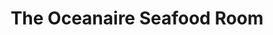 ---
layout: place
title: "The Oceanaire Seafood Room"
permalink: /minnesota/minneapolis/the-oceanaire-seafood-room.html
stateAbbr: MN
stateName: Minnesota
cityName: Minneapolis
seo:
  name: "The Oceanaire Seafood Room"
  type: Restaurant
  links: https://www.theoceanaire.com/location/minneapolis-mn/
description: "High-end chain offering seafood, steaks & a deep wine list in sophisticated but lively environs. Looking for sushi in Minneapolis, Minnesota? Check out The O..."
place_id: ChIJMYwGzL8ys1IR3HOaQldAnW4
photos:
  - name: >-
      places/ChIJMYwGzL8ys1IR3HOaQldAnW4/photos/AeeoHcIzlvM8ZaLtppROJytx86aS1DeGFPFEQas58G-G0xfGsS584VpOawFBU9cen4__mrgz_pxJyw-47utQmtvx7k_RsTAgTza4D-ItJ11tXFmWtRzjS-UehDE7mtf2afWcOgdp8MrZIZCVZIx5IF47TQ5-iRRqK-7yCfbbkmWT7e2ldfT5aHqffCLSTTwzr62OrEl8DhydOuz-9yjEBTVFwDmzpTYqg2mTfplAajrqYY2FX5e8q47TzfI_QDmMlUyFdHDldi_OArGseML8dsKAp_i_JgKW52HbiWncGSyv8bhK48ZzhSq5qtVS2Aqp9AaTBY0mPRI3s8RyqwZZzEZHhdS5EeeDIpGZtmvgf_tOxiqvM4qn67HlC7M6-c71SuaAn2iZRUnKJQMdHG1vJ7WC-UDDgIpf-_wJSSY2KEgFNfgUhw
    widthPx: 4032
    heightPx: 3024
    authorAttributions:
      - displayName: Ceecee Vang
        uri: https://maps.google.com/maps/contrib/106488132283275357626
        photoUri: >-
          https://lh3.googleusercontent.com/a-/ALV-UjUfI4Jy35EopE1Vl96DejWpK4oWsDMNKj4fMckVWFIdyL0CB0HK=s100-p-k-no-mo
    flagContentUri: >-
      https://www.google.com/local/imagery/report/?cb_client=maps_api_places.places_api&image_key=!1e10!2sCIHM0ogKEICAgICDi_PmJg&hl=en-US
    googleMapsUri: >-
      https://www.google.com/maps/place//data=!3m4!1e2!3m2!1sCIHM0ogKEICAgICDi_PmJg!2e10!4m2!3m1!1s0x52b332bfcc068c31:0x6e9d4057429a73dc
  - name: >-
      places/ChIJMYwGzL8ys1IR3HOaQldAnW4/photos/AeeoHcIri7MQ08KZSANTGKu-YES26kDZWJq4ZE4cA52G8Cx8SmFa23fbYkudMBSwKM_dgIpVa5phsS44OSY5qg3Ih0JjYRfKNneqKqzCLR-5zEzfdZy4B2p7A5IGy1fMz-xTwGtVESVw0ErYxGfZk8w2kivJiyTwP8iFhw0bolniy5tdIlFXigNWIYecb02wpLQ9fUwC3ox0lQMWfl8K_Z_C9tfx-3xhRwdTAALFUR1luoeg1MbBIIBb2hhYCroPf4vCfgenN12e-yDkkofG7zU1ReegbSVusdPZdZzqSA740kENFg
    widthPx: 1215
    heightPx: 683
    authorAttributions:
      - displayName: The Oceanaire Seafood Room
        uri: https://maps.google.com/maps/contrib/116785071845434747778
        photoUri: >-
          https://lh3.googleusercontent.com/a-/ALV-UjW_Uuiv22EZvJnNUVnGBiN42cSA6Nx_dPk-0EQXl_89ZW-N0FYV=s100-p-k-no-mo
    flagContentUri: >-
      https://www.google.com/local/imagery/report/?cb_client=maps_api_places.places_api&image_key=!1e10!2sAF1QipMOI2kvYhBiKaEFNaD3axU5YdkK13Ru-IL_GVSM&hl=en-US
    googleMapsUri: >-
      https://www.google.com/maps/place//data=!3m4!1e2!3m2!1sAF1QipMOI2kvYhBiKaEFNaD3axU5YdkK13Ru-IL_GVSM!2e10!4m2!3m1!1s0x52b332bfcc068c31:0x6e9d4057429a73dc
  - name: >-
      places/ChIJMYwGzL8ys1IR3HOaQldAnW4/photos/AeeoHcL75vrtrtnq-qLZZnJQEES_dfFerezCnyJ3HQgFYwdNBhR1Z9hxxXE5ROaykYoNcrHvR5PiKvPoRBpZ6lSYJXtaLJD21j1F9iJa0TyBJL160eLNbIAz7q2WJKVBVUk_Hy5fWUYFUl934FRJ9l-0MSe7zTKP6Viof72lDri3pH9IumNEdchpGvHVtSVSkthVfq2wjk_mFfuVNGOpYf4hHPnlCiVmrkhUNUeKCQsvSX0bcsinj-9hPJIz56LJS4kJtt4CA7mg8Dry6A_BqtgNRJQyHabUrasemkpZxzSilFKpmWxO-iR9nafWRAoMGoDn6u7aW9hgjqToKnQEh1MR3xownJ52mqsnJ7iCiY85Re9VkXZXtOl9JkM0Grx_npH1EoZT0suBI_E-HSzREW6kVXY68I3vucRorE4qhTj5scSLO-0
    widthPx: 3024
    heightPx: 4032
    authorAttributions:
      - displayName: Emma Sipora Tyler
        uri: https://maps.google.com/maps/contrib/115350641993886691832
        photoUri: >-
          https://lh3.googleusercontent.com/a-/ALV-UjW1u15hKEyRNcXUJd3ZtoBBlQH9ow4T8-IqCsLvIOX7BZMQ-awY=s100-p-k-no-mo
    flagContentUri: >-
      https://www.google.com/local/imagery/report/?cb_client=maps_api_places.places_api&image_key=!1e10!2sCIHM0ogKEICAgICTu_XBzQE&hl=en-US
    googleMapsUri: >-
      https://www.google.com/maps/place//data=!3m4!1e2!3m2!1sCIHM0ogKEICAgICTu_XBzQE!2e10!4m2!3m1!1s0x52b332bfcc068c31:0x6e9d4057429a73dc
  - name: >-
      places/ChIJMYwGzL8ys1IR3HOaQldAnW4/photos/AeeoHcLIyG0POKqFATtnD70au_II4dMlQNUgsBSEdFBrxton3tRR6syvkYAII45KXN8N1KinIJ7XZpDEsiNm33r69MOrSxCitet8FHcww_QOs5fzzFX_tppCpXy4sv0ddXudynKu7MJfhjTi9hTPowwXZYFi0a7J8_BKv0pTMgEK7hRD602TK8guNpNb9-3fIlkBAZ4FtTpeVcQy5cGAej-8mmixiiwh0LQrY5Ca_mxdSGVnaap5d9RDyeaoydFXHsPVJeoLAdKkHLNgmAcuSzhAxxZzklRiuZzGAlw6YPdx_GXWzWGtWaS3xC5rKEgBOyHKL8jWQtwQZmoyUiZiqwnEPBTBwKLQlVTL_Y49hV8PrKKCu1F2RAzW6yhFPI4n_vW0zIfy-vZ_2FFIn-SB6F96Oa6qsjox130-NSPzAr-AnGQk0yvC
    widthPx: 2206
    heightPx: 1800
    authorAttributions:
      - displayName: Jana West
        uri: https://maps.google.com/maps/contrib/111385161389736490936
        photoUri: >-
          https://lh3.googleusercontent.com/a-/ALV-UjXRhCTTU0Bcn9VJMWI7m-LUTU0aUCr1-jifQOlwedJar6VNjjY=s100-p-k-no-mo
    flagContentUri: >-
      https://www.google.com/local/imagery/report/?cb_client=maps_api_places.places_api&image_key=!1e10!2sCIHM0ogKEICAgICbmO31sAE&hl=en-US
    googleMapsUri: >-
      https://www.google.com/maps/place//data=!3m4!1e2!3m2!1sCIHM0ogKEICAgICbmO31sAE!2e10!4m2!3m1!1s0x52b332bfcc068c31:0x6e9d4057429a73dc
  - name: >-
      places/ChIJMYwGzL8ys1IR3HOaQldAnW4/photos/AeeoHcL-hmDNQzbZmFbXs8ldXwnEYzTGOLfOWStY9ci1kKP0Kj5D8CXbqTU4hxATB-0nOV5sayF41Rkhfye92ImqHGFn6Nh1iYTRDQOsjDdsLZk0tzm6AGHfOkODx5oltZ1XDruahlxmgxZhfrhOan7W3KGoaueIJTo3EUTjgodqQrbLH_YlOsJtFzQJC460CnvjPj0QeF9Do5kgR9p7wBJM5vQqUI46qxIchqmXOF6lvAIYyr_1FWdbPAdYJgl1uTZi5yKEDgsLZHL6qtXiKsopShKytgGAPg3Fz1b7oGmAlM1UgOClKK1p8IxwyQ3X3ENlQlrbXsgYNJ7o0hlXYKPpvovlIqmY43-DrLvD6mhUu9qLn6-jncLbomg2UC7HzpBg21kmH8O21iw6pwFiL77gn_EB0Do1uKGAT71dk6QHrxqMUyz1
    widthPx: 3840
    heightPx: 2160
    authorAttributions:
      - displayName: Linda
        uri: https://maps.google.com/maps/contrib/109780940721899587666
        photoUri: >-
          https://lh3.googleusercontent.com/a/ACg8ocJUaLIvTRWm38A9LvTr4QpgAphArjhL2IFBs5YLRhKUSUtFxKw9=s100-p-k-no-mo
    flagContentUri: >-
      https://www.google.com/local/imagery/report/?cb_client=maps_api_places.places_api&image_key=!1e10!2sCIHM0ogKEICAgIDT-aTShgE&hl=en-US
    googleMapsUri: >-
      https://www.google.com/maps/place//data=!3m4!1e2!3m2!1sCIHM0ogKEICAgIDT-aTShgE!2e10!4m2!3m1!1s0x52b332bfcc068c31:0x6e9d4057429a73dc
  - name: >-
      places/ChIJMYwGzL8ys1IR3HOaQldAnW4/photos/AeeoHcLooIhKpAG2tkA6QTiPNIWJ-uJZ7GTs6VaJtTlbdx2MGs7Xlxq5KzBctjFzLYbApDKHj1pmB4xPZbrYd4Lug_bBzH4-xbdB4ZDwi-kVHXQUSG7ZHgAjXUwdZKZIpuI4TQ2QXRMMCw0JNriGVlPgsvxHWaj_uWlSYfadvxZy4Pgt3k4chfsFiRarykCBof_fSzzBntXqfQ2jim5Cawdon0DacCVC70S93VG-fGMoCuw9tyBB9oQzaXQCzU9c-EoPIC0X3DZk247K2z7gEEvz-7hgdKgpucLlZ0gdj7_FTvGsCAHJ5_vLfSWcHALozc5gxoSx_YLeX0fGgOa9m9OffAPiWGOdLaxoC_GVO8-W1WP9XZyKxIZds-edvX68vT3uoLy8VVipOBVFqCJ64DEx9Psm08FAlA7n_FgUwlnfPPpgjQ
    widthPx: 4032
    heightPx: 3024
    authorAttributions:
      - displayName: Crystal Arellano
        uri: https://maps.google.com/maps/contrib/104671104073980267421
        photoUri: >-
          https://lh3.googleusercontent.com/a/ACg8ocKQs3gduWozZZb0nfwE2RrXaRyn0toKHbpKh3AKBrlOwzt3xA=s100-p-k-no-mo
    flagContentUri: >-
      https://www.google.com/local/imagery/report/?cb_client=maps_api_places.places_api&image_key=!1e10!2sCIHM0ogKEICAgMDIgLHacQ&hl=en-US
    googleMapsUri: >-
      https://www.google.com/maps/place//data=!3m4!1e2!3m2!1sCIHM0ogKEICAgMDIgLHacQ!2e10!4m2!3m1!1s0x52b332bfcc068c31:0x6e9d4057429a73dc
  - name: >-
      places/ChIJMYwGzL8ys1IR3HOaQldAnW4/photos/AeeoHcL3BXa3Foj0lwpnUwniBl5vj4w0kSgFmWZwhnD73IM8zd4NMgjwq2ZGdpqOly13hOXmItW9e8KxDqWr51fXntPsjBDDZK6kes8OeM9LfHUBWpIWloVBuHPQ7gvSgst9hZuz3aPjshbKI1LKxEvvPOVZGgniJW_6fM24sG2XRhV78SIzqI96mXNvsTIk3ehQuorhlXf_nxR7RffgLwfYoJO3_0VDZgeRtUvBgCDDU6uZyV6KKUb1mNuSdecCyg85mqJR1WDA_b56JYwcrdkmIRjUGkoRwBooJY70qsVAJUoD13KFahSbSfNHpKuJBKe7DqZce7ck44w-Tqb1hcnfh0xoHqOzj3OOiyiLbr0-oVl7VLuY2-KFGQdNcwsYy9DV_Opj2UZYX4EyDT5SxpU9WeX0YzYDZmGsouHSRdBEGXk
    widthPx: 3024
    heightPx: 4032
    authorAttributions:
      - displayName: Calisha “Cali” Jackson
        uri: https://maps.google.com/maps/contrib/113750050181839895630
        photoUri: >-
          https://lh3.googleusercontent.com/a-/ALV-UjXmXlmGBw8hXJkZXuuGNJMCHvsE68R_2EB9CWrQsWIDDiHdJS1P=s100-p-k-no-mo
    flagContentUri: >-
      https://www.google.com/local/imagery/report/?cb_client=maps_api_places.places_api&image_key=!1e10!2sCIHM0ogKEICAgIC7qsarIQ&hl=en-US
    googleMapsUri: >-
      https://www.google.com/maps/place//data=!3m4!1e2!3m2!1sCIHM0ogKEICAgIC7qsarIQ!2e10!4m2!3m1!1s0x52b332bfcc068c31:0x6e9d4057429a73dc
  - name: >-
      places/ChIJMYwGzL8ys1IR3HOaQldAnW4/photos/AeeoHcIJPi8_Nns5AfRJHtRJcN6IrKr0v88HE6oTL4tzFzFajYLH1xxKXiT0s_joZF_2BgAv9CQkggIwctRjl7Z8ygntSKFvaD9jCkEVbM_ic98RbEDQ5yvqlMMLB9F-Gdg5w2DZcAXBYibiZjrtvpY6YQZBji5S1j_IYe7uabIeOwbkdH33F6lFweHoUFkjW-b7cdVhASZJApkhdlgmuSrtNTcpbFUJckXCtqUxiI79Pn986XQ-EYBatTP30Tpt50mxpWNP-X2q-Sz_XW3YW82okSP63VY51--WWs5xdf-ykDwYCslUev98dJYFumggjk8_cVeV4cFAthpDiXfxyMqOjzGm9AY4A_S1XIB8UEz52OlED_vtjteIe53ckW1YmWIBjf_h8xGENThesxvh4mNuOnE29Y4ro4Abc1jLHsgztAaAQ_E
    widthPx: 4800
    heightPx: 3600
    authorAttributions:
      - displayName: Nadir Bhuiyan
        uri: https://maps.google.com/maps/contrib/110770839603739493326
        photoUri: >-
          https://lh3.googleusercontent.com/a-/ALV-UjU5HkOxT_aogcQzCvwI2X5JnzQo1oCWXXHQSV6WKsP-xMnq02jQ=s100-p-k-no-mo
    flagContentUri: >-
      https://www.google.com/local/imagery/report/?cb_client=maps_api_places.places_api&image_key=!1e10!2sCIHM0ogKEICAgID3rZrklgE&hl=en-US
    googleMapsUri: >-
      https://www.google.com/maps/place//data=!3m4!1e2!3m2!1sCIHM0ogKEICAgID3rZrklgE!2e10!4m2!3m1!1s0x52b332bfcc068c31:0x6e9d4057429a73dc
  - name: >-
      places/ChIJMYwGzL8ys1IR3HOaQldAnW4/photos/AeeoHcJOdpJCjmjP3AcfKTclJxJUQKNUBweErLLDA6eJY5Pd8BIzFMvIE-VZ8Q1rb2xmGaKus3acL_flGYZuChgYyKWCA0tJmZLfej4QqoDwQv63nvHf5tF28hsGqHBoGLXUbI4qKjvtcdI0d45d1STnJneVI-ZbY6e-b4a_akAn8ayd3ZfaZbDUeCEg9J9JMSNtzUg2-aJtyGIZERRwLwn9IeOVZe-r6Pi5DsuCNFnnAQKKDLQIiMe3vxU7MN28JCbdPo8SrnhYD4JCLxPWqN4NEFsgRInjtxzdIOT6f4KAISkEjbNzpw-hqFv9OX1FFjIWRSak6OkqWA9iMcODC6_G89LGp-U7zLwWoMypH-dKbg9x2Yb5RUq_3rQ7v1I2TP_k7eSgYNWzc9HEaiG3j5wnr6HHNuXXEcsrJah_VFWkcdhnqQ
    widthPx: 3000
    heightPx: 4000
    authorAttributions:
      - displayName: Tiffany Quick
        uri: https://maps.google.com/maps/contrib/104862977894408726199
        photoUri: >-
          https://lh3.googleusercontent.com/a-/ALV-UjWnF6NCJ0dz6nQLzPlyPpz2tWOLpesd-70T7_sNqeE2_z3L_22b=s100-p-k-no-mo
    flagContentUri: >-
      https://www.google.com/local/imagery/report/?cb_client=maps_api_places.places_api&image_key=!1e10!2sCIHM0ogKEICAgICT88WAEA&hl=en-US
    googleMapsUri: >-
      https://www.google.com/maps/place//data=!3m4!1e2!3m2!1sCIHM0ogKEICAgICT88WAEA!2e10!4m2!3m1!1s0x52b332bfcc068c31:0x6e9d4057429a73dc
  - name: >-
      places/ChIJMYwGzL8ys1IR3HOaQldAnW4/photos/AeeoHcKg6n9vf0Dqv9ax-2qO_0xYSrUMmXxcr7yEhYxuorQJA6i9UiGS1avsjfX6gFw8kqGmxg-Y6CDpoDcH78sJSkBTLUBXRYyW_6gJHBx6KM826DWpNB9i9FBmAYzc2dIb7EFW07LWenhJOjCrWHxz_f99_RSq5V6kgInUNiArLVoh8o7DXBdZE_AobPlG7Rvg7MCgbVJSyhCl7M2pBQkqiHKyLwyrICg8eqPVec2rTSnQzOwU1if3-tU4FooIEnN7NZFnU5LZ_e50fbfM2TRu_b26K_piioxtuA3hYelN9Y31kM9nIwM55KG-5yuRpHuFYOyG-pcdyLJOKwWeIJFrBUfAIrCzKM7zFqWlwiWc5-xvr-Z6Ncca36R4WrSTp2pnRvJpJy6rhUHQ0xPbrx48Jm5QfmRLGRRgCvbKGwwswmgGFItK
    widthPx: 4800
    heightPx: 3600
    authorAttributions:
      - displayName: Nadir Bhuiyan
        uri: https://maps.google.com/maps/contrib/110770839603739493326
        photoUri: >-
          https://lh3.googleusercontent.com/a-/ALV-UjU5HkOxT_aogcQzCvwI2X5JnzQo1oCWXXHQSV6WKsP-xMnq02jQ=s100-p-k-no-mo
    flagContentUri: >-
      https://www.google.com/local/imagery/report/?cb_client=maps_api_places.places_api&image_key=!1e10!2sCIHM0ogKEICAgID3rZqlgAE&hl=en-US
    googleMapsUri: >-
      https://www.google.com/maps/place//data=!3m4!1e2!3m2!1sCIHM0ogKEICAgID3rZqlgAE!2e10!4m2!3m1!1s0x52b332bfcc068c31:0x6e9d4057429a73dc
address: 50 South 6th St, Minneapolis, MN 55402, USA
street: 50 South 6th St
city: Minneapolis
state: MN
zip: '55402'
country: USA
neighborhood: Central Minneapolis
latitude: '44.978150'
longitude: '-93.271724'
accessibility_options:
  wheelchairAccessibleParking: true
  wheelchairAccessibleEntrance: true
  wheelchairAccessibleRestroom: true
  wheelchairAccessibleSeating: true
business_status: OPERATIONAL
name: The Oceanaire Seafood Room
google_maps_links:
  directionsUri: >-
    https://www.google.com/maps/dir//''/data=!4m7!4m6!1m1!4e2!1m2!1m1!1s0x52b332bfcc068c31:0x6e9d4057429a73dc!3e0
  placeUri: https://maps.google.com/?cid=7970597659039396828
  writeAReviewUri: >-
    https://www.google.com/maps/place//data=!4m3!3m2!1s0x52b332bfcc068c31:0x6e9d4057429a73dc!12e1
  reviewsUri: >-
    https://www.google.com/maps/place//data=!4m4!3m3!1s0x52b332bfcc068c31:0x6e9d4057429a73dc!9m1!1b1
  photosUri: >-
    https://www.google.com/maps/place//data=!4m3!3m2!1s0x52b332bfcc068c31:0x6e9d4057429a73dc!10e5
primary_type: Fine Dining Restaurant
opening_hours:
  regular: null
  current: null
secondary_opening_hours:
  regular:
    weekdayDescriptions: null
    type: null
  current:
    weekdayDescriptions: null
    type: null
phone: (612) 333-2277
price_level: PRICE_LEVEL_VERY_EXPENSIVE
price_range: $100 &ndash; & up
rating: '4.5'
rating_count: 1732
website: https://www.theoceanaire.com/location/minneapolis-mn/
reviews:
  - name: >-
      places/ChIJMYwGzL8ys1IR3HOaQldAnW4/reviews/ChdDSUhNMG9nS0VJQ0FnTUN3bEw3bDN3RRAB
    relativePublishTimeDescription: 4 weeks ago
    rating: 5
    text:
      text: >-
        My fiancé brought me to The Oceanaire Seafood Room for my birthday. The
        experience was wonderful. They gave me a special greeting at the door
        and included another birthday message printed in my menu. On top of
        that, they provided me with a signed birthday card and made me feel
        incredibly special. The food was excellent, starting with a full order
        of the crab cakes. Hands down the best I’ve ever had. I followed this
        with a main course of the Blue Crab “Louie” Capellini that was
        delicious. My fiancé ordered the 16oz. New York Strip Steak with a side
        of Truffle Potatoes that were out of bounds. The meal ended with a
        surprise birthday Flaming Baked Alaska that was the perfect end to a
        phenomenal meal. The service was top notch and only one minor flaw of
        delivering one crab cake when I ordered two. The issue was fixed
        promptly. Thank you to all who made my night unforgettable!
      languageCode: en
    originalText:
      text: >-
        My fiancé brought me to The Oceanaire Seafood Room for my birthday. The
        experience was wonderful. They gave me a special greeting at the door
        and included another birthday message printed in my menu. On top of
        that, they provided me with a signed birthday card and made me feel
        incredibly special. The food was excellent, starting with a full order
        of the crab cakes. Hands down the best I’ve ever had. I followed this
        with a main course of the Blue Crab “Louie” Capellini that was
        delicious. My fiancé ordered the 16oz. New York Strip Steak with a side
        of Truffle Potatoes that were out of bounds. The meal ended with a
        surprise birthday Flaming Baked Alaska that was the perfect end to a
        phenomenal meal. The service was top notch and only one minor flaw of
        delivering one crab cake when I ordered two. The issue was fixed
        promptly. Thank you to all who made my night unforgettable!
      languageCode: en
    authorAttribution:
      displayName: Lainey Masteller
      uri: https://www.google.com/maps/contrib/112901977807732361719/reviews
      photoUri: >-
        https://lh3.googleusercontent.com/a-/ALV-UjUGKivqpItdlj4UxgH6e1Ie82zrmYLuHopVq0Alm9UbhUICpN9BPg=s128-c0x00000000-cc-rp-mo-ba4
    publishTime: '2025-03-16T20:15:30.915592Z'
    flagContentUri: >-
      https://www.google.com/local/review/rap/report?postId=ChdDSUhNMG9nS0VJQ0FnTUN3bEw3bDN3RRAB&d=17924085&t=1
    googleMapsUri: >-
      https://www.google.com/maps/reviews/data=!4m6!14m5!1m4!2m3!1sChdDSUhNMG9nS0VJQ0FnTUN3bEw3bDN3RRAB!2m1!1s0x52b332bfcc068c31:0x6e9d4057429a73dc
  - name: >-
      places/ChIJMYwGzL8ys1IR3HOaQldAnW4/reviews/ChdDSUhNMG9nS0VJQ0FnTUNRcklHZGdnRRAB
    relativePublishTimeDescription: a month ago
    rating: 5
    text:
      text: >-
        Came for a double date night during restaurant week. Everything was
        amazing 🤩. I did the restaurant week menu with the lobster bisque,
        swordfish, whipped truffle potatoes, and chocolate cake. All of it was
        SO good. I also tried my husbands sweetheart sushi roll and sea bass
        dish. Both were incredible. The garlic green beans and truffle fries
        were also really delicious. It is a pricy restaurant, but the service is
        great and it’s a gorgeous restaurant. We will be back for special
        occasions, or during another restaurant week when it is more affordable.
      languageCode: en
    originalText:
      text: >-
        Came for a double date night during restaurant week. Everything was
        amazing 🤩. I did the restaurant week menu with the lobster bisque,
        swordfish, whipped truffle potatoes, and chocolate cake. All of it was
        SO good. I also tried my husbands sweetheart sushi roll and sea bass
        dish. Both were incredible. The garlic green beans and truffle fries
        were also really delicious. It is a pricy restaurant, but the service is
        great and it’s a gorgeous restaurant. We will be back for special
        occasions, or during another restaurant week when it is more affordable.
      languageCode: en
    authorAttribution:
      displayName: Molly H
      uri: https://www.google.com/maps/contrib/114873465052114436284/reviews
      photoUri: >-
        https://lh3.googleusercontent.com/a/ACg8ocL3i2zyJOHoWgmXrEn5GfMBtIExMfo6ZR4HUlR5SLujbcwmig=s128-c0x00000000-cc-rp-mo-ba4
    publishTime: '2025-03-02T16:19:56.450364Z'
    flagContentUri: >-
      https://www.google.com/local/review/rap/report?postId=ChdDSUhNMG9nS0VJQ0FnTUNRcklHZGdnRRAB&d=17924085&t=1
    googleMapsUri: >-
      https://www.google.com/maps/reviews/data=!4m6!14m5!1m4!2m3!1sChdDSUhNMG9nS0VJQ0FnTUNRcklHZGdnRRAB!2m1!1s0x52b332bfcc068c31:0x6e9d4057429a73dc
  - name: >-
      places/ChIJMYwGzL8ys1IR3HOaQldAnW4/reviews/ChdDSUhNMG9nS0VJQ0FnSUNmcjgtNDJnRRAB
    relativePublishTimeDescription: 3 months ago
    rating: 5
    text:
      text: >-
        Everything was amazing. We did the winter special for 2. The bacon
        mussels were out of this world (and I do not like mussels) the steak was
        absolutely the best steak I've ever had. The truffle potatoes were
        amazing. The lobster tail was cooked to perfection. The deserts were,
        wow. Highly recommend, oh we went on a birthday so we also got this
        amazing desert lit on fire too. Everything was extremely great quality.
      languageCode: en
    originalText:
      text: >-
        Everything was amazing. We did the winter special for 2. The bacon
        mussels were out of this world (and I do not like mussels) the steak was
        absolutely the best steak I've ever had. The truffle potatoes were
        amazing. The lobster tail was cooked to perfection. The deserts were,
        wow. Highly recommend, oh we went on a birthday so we also got this
        amazing desert lit on fire too. Everything was extremely great quality.
      languageCode: en
    authorAttribution:
      displayName: Anthony Proulx
      uri: https://www.google.com/maps/contrib/116366391952574217487/reviews
      photoUri: >-
        https://lh3.googleusercontent.com/a-/ALV-UjUMUKE7FfuNek0YfxPGuziZxbo79g0xS9PZ_xUTNBu4p8HZObvR=s128-c0x00000000-cc-rp-mo-ba5
    publishTime: '2025-01-02T21:12:22.478461Z'
    flagContentUri: >-
      https://www.google.com/local/review/rap/report?postId=ChdDSUhNMG9nS0VJQ0FnSUNmcjgtNDJnRRAB&d=17924085&t=1
    googleMapsUri: >-
      https://www.google.com/maps/reviews/data=!4m6!14m5!1m4!2m3!1sChdDSUhNMG9nS0VJQ0FnSUNmcjgtNDJnRRAB!2m1!1s0x52b332bfcc068c31:0x6e9d4057429a73dc
  - name: >-
      places/ChIJMYwGzL8ys1IR3HOaQldAnW4/reviews/ChdDSUhNMG9nS0VJQ0FnSUNfbU9YdjdBRRAB
    relativePublishTimeDescription: 3 months ago
    rating: 5
    text:
      text: >-
        Shout out to chuck! My husband and I visited last night for our first
        time and he was very informative, friendly and got us anything we
        needed.


        There are new menus printed daily since they get their seafood flown in
        daily so this review is from January 11 2025.


        We started with a unique appetizer platter and bread and butter. We
        snacked on olives, carrots, celery and pickles. The oysters Rockefeller
        was really good, the potstickers were also good but they could have been
        better, it had kimchi and they had a little kick to them. Which we
        liked. The patronarita was delicious! Along with the spicy pineapple
        margarita.


        Our entrees were pretty solid as well, I really liked the creamed corn
        and the seafood mix grill. His favs were the 10oz filet and the hash
        brown a la oceanaire.


        Overall we had a good experience, but I wish the music would have been a
        bit lower. The servers, and even the manager, were checking in, cracking
        jokes, and making any adjustments as needed. I loved it, such a
        wonderful service experience worth every penny.
      languageCode: en
    originalText:
      text: >-
        Shout out to chuck! My husband and I visited last night for our first
        time and he was very informative, friendly and got us anything we
        needed.


        There are new menus printed daily since they get their seafood flown in
        daily so this review is from January 11 2025.


        We started with a unique appetizer platter and bread and butter. We
        snacked on olives, carrots, celery and pickles. The oysters Rockefeller
        was really good, the potstickers were also good but they could have been
        better, it had kimchi and they had a little kick to them. Which we
        liked. The patronarita was delicious! Along with the spicy pineapple
        margarita.


        Our entrees were pretty solid as well, I really liked the creamed corn
        and the seafood mix grill. His favs were the 10oz filet and the hash
        brown a la oceanaire.


        Overall we had a good experience, but I wish the music would have been a
        bit lower. The servers, and even the manager, were checking in, cracking
        jokes, and making any adjustments as needed. I loved it, such a
        wonderful service experience worth every penny.
      languageCode: en
    authorAttribution:
      displayName: Markeda D.
      uri: https://www.google.com/maps/contrib/109301559520495566399/reviews
      photoUri: >-
        https://lh3.googleusercontent.com/a-/ALV-UjUjGOmJPEJ7jzDBWm3msaty_07fwkbxosDB-hG2jXksuF1EKmcW=s128-c0x00000000-cc-rp-mo-ba6
    publishTime: '2025-01-12T14:16:40.238717Z'
    flagContentUri: >-
      https://www.google.com/local/review/rap/report?postId=ChdDSUhNMG9nS0VJQ0FnSUNfbU9YdjdBRRAB&d=17924085&t=1
    googleMapsUri: >-
      https://www.google.com/maps/reviews/data=!4m6!14m5!1m4!2m3!1sChdDSUhNMG9nS0VJQ0FnSUNfbU9YdjdBRRAB!2m1!1s0x52b332bfcc068c31:0x6e9d4057429a73dc
  - name: >-
      places/ChIJMYwGzL8ys1IR3HOaQldAnW4/reviews/ChZDSUhNMG9nS0VJQ0FnSUN2NHBldENnEAE
    relativePublishTimeDescription: 4 months ago
    rating: 5
    text:
      text: >-
        It was a delightful experience to have with a wonderful group of
        friends. I enjoyed the food, the staff was informative and the food was
        very delicious. My friends had sword fish and steak and were amazed.  I
        had steak and shrimp.  We shared 3 different desserts.  All around
        amazing and fun to watch the baked Alaska...
      languageCode: en
    originalText:
      text: >-
        It was a delightful experience to have with a wonderful group of
        friends. I enjoyed the food, the staff was informative and the food was
        very delicious. My friends had sword fish and steak and were amazed.  I
        had steak and shrimp.  We shared 3 different desserts.  All around
        amazing and fun to watch the baked Alaska...
      languageCode: en
    authorAttribution:
      displayName: Tanya Howard
      uri: https://www.google.com/maps/contrib/117901390976332493971/reviews
      photoUri: >-
        https://lh3.googleusercontent.com/a-/ALV-UjXlXso5Xuyz2f23SKRqOik9AD3cxQXO8Huctki4myIH2b4mGW4y6g=s128-c0x00000000-cc-rp-mo-ba5
    publishTime: '2024-12-09T12:24:55.140528Z'
    flagContentUri: >-
      https://www.google.com/local/review/rap/report?postId=ChZDSUhNMG9nS0VJQ0FnSUN2NHBldENnEAE&d=17924085&t=1
    googleMapsUri: >-
      https://www.google.com/maps/reviews/data=!4m6!14m5!1m4!2m3!1sChZDSUhNMG9nS0VJQ0FnSUN2NHBldENnEAE!2m1!1s0x52b332bfcc068c31:0x6e9d4057429a73dc
parking_options:
  paidParkingLot: true
  paidStreetParking: true
  valetParking: true
  paidGarageParking: true
payment_options:
  acceptsCreditCards: true
  acceptsDebitCards: true
  acceptsCashOnly: false
  acceptsNfc: false
allow_dogs: null
curbside_pickup: true
delivery: true
dine_in: true
good_for_children: true
good_for_groups: true
good_for_sports: false
live_music: false
menu_for_children: false
outdoor_seating: false
reservable: true
restroom: true
serves_beer: true
serves_breakfast: false
serves_brunch: false
serves_cocktails: true
serves_coffee: true
serves_dinner: true
serves_dessert: true
serves_lunch: false
serves_vegetarian_food: false
serves_wine: true
takeout: true
summary: >-
  High-end chain offering seafood, steaks & a deep wine list in sophisticated
  but lively environs.

---